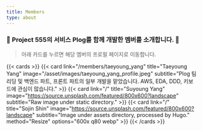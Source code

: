 ```yaml
---
title: Members
type: about
---
```


### 👊 Project 555의 서비스 Plog를 함께 개발한 멤버를 소개합니다. 🤼
> 아래 카드를 누르면 해당 멤버의 프로필 페이지로 이동합니다.

{{< cards >}}
    {{< card link="/members/taeyoung_yang" title="Taeyoung Yang" image="/asset/images/taeyoung_yang_profile.jpeg" subtitle="Plog 팀 리딩 및 백엔드 파트, 프론트 파트의 일부 개발을 맡았습니다. AWS, EDA, DDD, 키보드에 관심이 많습니다." >}}
    {{< card link="/" title="Suyoung Yang" image="https://source.unsplash.com/featured/800x600?landscape" subtitle="Raw image under static directory." >}}
    {{< card link="/" title="Sojin Shin" image="https://source.unsplash.com/featured/800x600?landscape" subtitle="Image under assets directory, processed by Hugo." method="Resize" options="600x q80 webp" >}}
{{< /cards >}}

